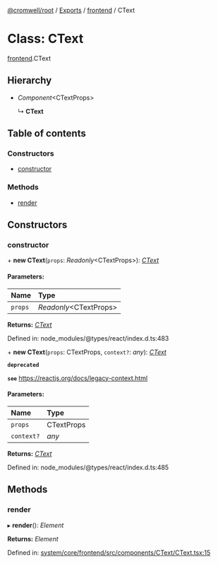 [@cromwell/root](../README.md) / [Exports](../modules.md) / [frontend](../modules/frontend.md) / CText

# Class: CText

[frontend](../modules/frontend.md).CText

## Hierarchy

* *Component*<CTextProps\>

  ↳ **CText**

## Table of contents

### Constructors

- [constructor](frontend.ctext.md#constructor)

### Methods

- [render](frontend.ctext.md#render)

## Constructors

### constructor

\+ **new CText**(`props`: *Readonly*<CTextProps\>): [*CText*](frontend.ctext.md)

#### Parameters:

Name | Type |
:------ | :------ |
`props` | *Readonly*<CTextProps\> |

**Returns:** [*CText*](frontend.ctext.md)

Defined in: node_modules/@types/react/index.d.ts:483

\+ **new CText**(`props`: CTextProps, `context?`: *any*): [*CText*](frontend.ctext.md)

**`deprecated`** 

**`see`** https://reactjs.org/docs/legacy-context.html

#### Parameters:

Name | Type |
:------ | :------ |
`props` | CTextProps |
`context?` | *any* |

**Returns:** [*CText*](frontend.ctext.md)

Defined in: node_modules/@types/react/index.d.ts:485

## Methods

### render

▸ **render**(): *Element*

**Returns:** *Element*

Defined in: [system/core/frontend/src/components/CText/CText.tsx:15](https://github.com/CromwellCMS/Cromwell/blob/ccdbdd0/system/core/frontend/src/components/CText/CText.tsx#L15)

